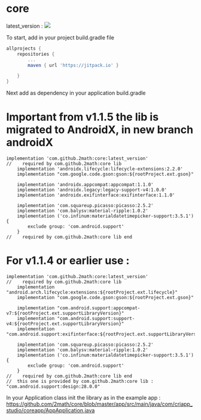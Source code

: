 # core

latest_version : [![](https://jitpack.io/v/2math/core.svg)](https://jitpack.io/#2math/core)

To start, add in your project build.gradle file 
```gradle
allprojects {
    repositories {
        ...
        maven { url 'https://jitpack.io' }

    }
}
```

Next add as dependency in your application build.gradle

# Important from v1.1.5 the lib is migrated to AndroidX, in new branch androidX

```
implementation 'com.github.2math:core:latest_version'
//    required by com.github.2math:core lib
    implementation 'androidx.lifecycle:lifecycle-extensions:2.2.0'
    implementation "com.google.code.gson:gson:${rootProject.ext.gson}"

    implementation 'androidx.appcompat:appcompat:1.1.0'
    implementation 'androidx.legacy:legacy-support-v4:1.0.0'
    implementation 'androidx.exifinterface:exifinterface:1.1.0'

    implementation 'com.squareup.picasso:picasso:2.5.2'
    implementation 'com.balysv:material-ripple:1.0.2'
    implementation ('co.infinum:materialdatetimepicker-support:3.5.1') {
        exclude group: 'com.android.support'
    }
//    required by com.github.2math:core lib end
```

# For v1.1.4 or earlier use :

```
implementation 'com.github.2math:core:latest_version'
//    required by com.github.2math:core lib
    implementation "android.arch.lifecycle:extensions:${rootProject.ext.lifecycle}"
    implementation "com.google.code.gson:gson:${rootProject.ext.gson}"

    implementation "com.android.support:appcompat-v7:${rootProject.ext.supportLibraryVersion}"
    implementation "com.android.support:support-v4:${rootProject.ext.supportLibraryVersion}"
    implementation "com.android.support:exifinterface:${rootProject.ext.supportLibraryVersion}"

    implementation 'com.squareup.picasso:picasso:2.5.2'
    implementation 'com.balysv:material-ripple:1.0.2'
    implementation ('co.infinum:materialdatetimepicker-support:3.5.1') {
        exclude group: 'com.android.support'
    }
//    required by com.github.2math:core lib end
//  this one is provided by com.github.2math:core lib : "com.android.support:design:28.0.0"
```

In your Application class init the library as in the example app :
https://github.com/2math/core/blob/master/app/src/main/java/com/criapp_studio/coreapp/AppApplication.java
